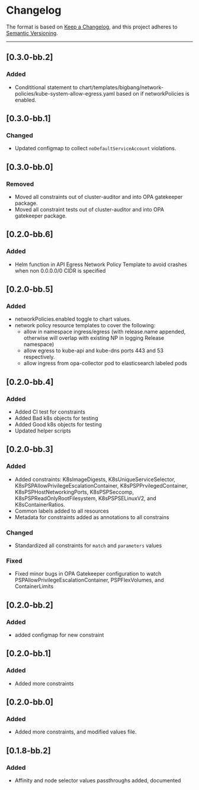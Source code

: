 # Changelog

The format is based on [Keep a Changelog](https://keepachangelog.com/en/1.0.0/), and this project adheres to [Semantic Versioning](https://semver.org/spec/v2.0.0.html).

---
## [0.3.0-bb.2]
### Added
- Condititional statement to chart/templates/bigbang/network-policies/kube-system-allow-egress.yaml based on if networkPolicies is enabled.

## [0.3.0-bb.1]
### Changed
- Updated configmap to collect `noDefaultServiceAccount` violations.

## [0.3.0-bb.0]
### Removed
- Moved all constraints out of cluster-auditor and into OPA gatekeeper package.
- Moved all constraint tests out of cluster-auditor and into OPA gatekeeper package.

## [0.2.0-bb.6]
### Added
- Helm function in API Egress Network Policy Template to avoid crashes when non 0.0.0.0/0 CIDR is specified

## [0.2.0-bb.5]
### Added
- networkPolicies.enabled toggle to chart values.
- network policy resource templates to cover the following:
  - allow in namespace ingress/egress (with release.name appended, otherwise will overlap with existing NP in logging Release namespace)
  - allow egress to kube-api and kube-dns ports 443 and 53 respectively.
  - allow ingress from opa-collector pod to elasticsearch labeled pods

## [0.2.0-bb.4]
### Added
- Added CI test for constraints
- Added Bad k8s objects for testing
- Added Good k8s objects for testing
- Updated helper scripts

## [0.2.0-bb.3]
### Added
- Added constraints: K8sImageDigests, K8sUniqueServiceSelector, K8sPSPAllowPrivilegeEscalationContainer, K8sPSPPrvilegedContainer, K8sPSPHostNetworkingPorts, K8sPSPSeccomp, K8sPSPReadOnlyRootFilesystem, K8sPSPSELinuxV2, and K8sContainerRatios.
- Common labels added to all resources
- Metadata for constraints added as annotations to all constrains
### Changed
- Standardized all constraints for `match` and `parameters` values
### Fixed
- Fixed minor bugs in OPA Gatekeeper configuration to watch PSPAllowPrivilegeEscalationContainer, PSPFlexVolumes, and ContainerLimits

## [0.2.0-bb.2]
### Added
- added configmap for new constraint

## [0.2.0-bb.1]
### Added
- Added more constraints

## [0.2.0-bb.0]
### Added
- Added more constraints, and modified values file.

## [0.1.8-bb.2]
### Added
- Affinity and node selector values passthroughs added, documented
